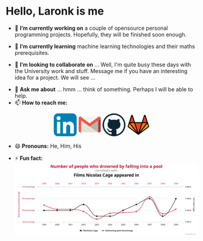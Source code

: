 # Hello, **Laronk** is me

- 🔭 **I’m currently working on** a couple of opensource personal programming projects. Hopefully, they will be finished soon enough. 

- 🌱 **I’m currently learning** machine learning technologies and their maths prerequisites. 
  
- 👯 **I’m looking to collaborate on** ... Well, I'm quite busy these days with the University work and stuff. Message me if you have an interesting idea for a project. We will see ...
<!-- - 🤔 I’m looking for help with ... -->
- 💬 **Ask me about** ... hmm ... think of something. Perhaps I will be able to help.
- 📫 **How to reach me:**
<p align="center">
  <a href="https://www.linkedin.com/in/jan-karpiuk"><img src="./social%20media%20icons/iconfinder_social_media_applications_14-linkedin_4102586.svg" alt="LinkedIn icon" width="60px"></a>
  <a href="mailto: karpiuk.janek@gmail.com" ><img src="./social%20media%20icons/iconfinder_gmail_1220367.svg" alt="Gmail icon" width="60px"></a>
  <a href="https://github.com/Laronk" ><img src="./social%20media%20icons/iconfinder_github_291716.svg" alt="GitHub icon" width="60px"></a>
  <a href="https://gitlab.com/Laronk"><img src="./social%20media%20icons/iconfinder_144_Gitlab_4519079.svg" alt="GitLab icon" width="60px"></a>
</p>
    
- 😄 **Pronouns:** He, Him, His 

- ⚡ **Fun fact:**
[![Spurious correlations graphic](./other%20images/chart.svg)](https://tylervigen.com/spurious-correlations)
